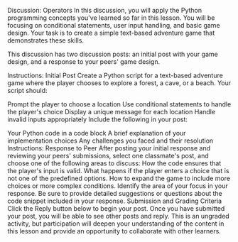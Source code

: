Discussion: Operators 
In this discussion, you will apply the Python programming concepts you've learned so far in this lesson. You will be focusing on conditional statements, user input handling, and basic game design. Your task is to create a simple text-based adventure game that demonstrates these skills. 

This discussion has two discussion posts: an initial post with your game design, and a response to your peers' game design. 

Instructions: Initial Post 
Create a Python script for a text-based adventure game where the player chooses to explore a forest, a cave, or a beach. Your script should:

Prompt the player to choose a location
Use conditional statements to handle the player's choice
Display a unique message for each location
Handle invalid inputs appropriately
Include the following in your post:

Your Python code in a code block
A brief explanation of your implementation choices
Any challenges you faced and their resolution
Instructions: Response to Peer
After posting your initial response and reviewing your peers' submissions, select one classmate's post, and choose one of the following areas to discuss:
How the code ensures that the player's input is valid.
What happens if the player enters a choice that is not one of the predefined options. 
How to expand the game to include more choices or more complex conditions.
Identify the area of your focus in your response. 
Be sure to provide detailed suggestions or questions about the code snippet included in your response. 
Submission and Grading Criteria
Click the Reply button below to begin your post. Once you have submitted your post,  you will be able to see other posts and reply. 
This is an ungraded activity, but participation will deepen your understanding of the content in this lesson and provide an opportunity to collaborate with other learners. 
